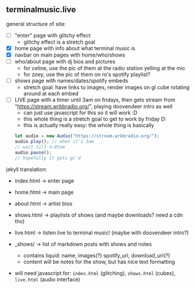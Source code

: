 ## terminalmusic.live

general structure of site:

- [ ] "enter" page with glitchy effect
    - glitchy effect is a stretch goal
- [x] home page with info about what terminal music is
- [x] navbar on main pages with home/who/shows
- [ ] who/about page with dj bios and pictures
    - for celine, use the pic of them at the radio station yelling at the mic
    - for zoey, use the pic of them on ro's spotify playlist?
- [ ] shows page with names/dates/spotify embeds
    - stretch goal: have links to images, render images on gl cube rotating around at each embed
- [ ] LIVE page with a timer until 3am on fridays, then gets stream from "https://stream.wrbbradio.org/", playing doovendeer intro as well
    - can just use javascript for this so it will work :D
    - this whole thing is a stretch goal to get to work by friday D:
    - this is actually really easy: the whole thing is basically
    ```js
    let audio = new Audio("https://stream.wrbbradio.org/");
    audio.play(); // when it's 3am
    // wait till 4:05am
    audio.pause();
    // hopefully it gets gc'd
    ```

jekyll translation:

- index.html -> enter page
- home.html  -> main page
- about.html -> artist bios
- shows.html -> playlists of shows (and maybe downloads? need a cdn tho)
- live.html  -> listen live to terminal music! (maybe with doovendeer intro?)

- \_shows/   -> list of markdown posts with shows and notes
    - contains liquid: name, images(?) spotify_url, download_url(?)
    - content will be notes for the show, but has nice text formatting
- will need javascript for: `index.html` (glitching), `shows.html` (cubes), `live.html` (audio interface)